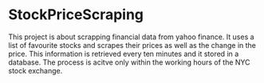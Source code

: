 # StockPriceScraping

This project is about scrapping financial data from yahoo finance. It uses a list of favourite stocks and scrapes
their prices as well as the change in the price. This information is retrieved every ten minutes and it stored in a database.
The process is acitve only within the working hours of the NYC stock exchange. 